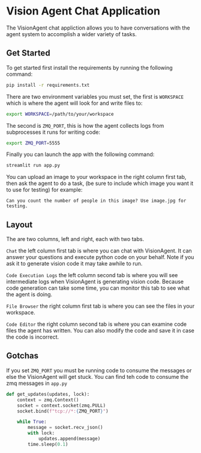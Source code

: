 # Vision Agent Chat Application

The VisionAgent chat appliction allows you to have conversations with the agent system
to accomplish a wider variety of tasks.

## Get Started
To get started first install the requirements by running the following command:
```bash
pip install -r requirements.txt
```

There are two environment variables you must set, the first is `WORKSPACE` which is
where the agent will look for and write files to:
```bash
export WORKSPACE=/path/to/your/workspace
```

The second is `ZMQ_PORT`, this is how the agent collects logs from subprocesses it runs
for writing code:
```bash
export ZMQ_PORT=5555
```

Finally you can launch the app with the following command:
```bash
streamlit run app.py
```

You can upload an image to your workspace in the right column first tab, then ask the
agent to do a task, (be sure to include which image you want it to use for testing) for
example:
```
Can you count the number of people in this image? Use image.jpg for testing.
```

## Layout
The are two columns, left and right, each with two tabs.

`Chat` the left column first tab is where you can chat with VisionAgent. It can answer
your questions and execute python code on your behalf. Note if you ask it to generate
vision code it may take awhile to run.

`Code Execution Logs` the left column second tab is where you will see intermediate logs
when VisionAgent is generating vision code. Because code generation can take some
time, you can monitor this tab to see what the agent is doing.

`File Browser` the right column first tab is where you can see the files in your
workspace.

`Code Editor` the right column second tab is where you can examine code files the agent
has written. You can also modify the code and save it in case the code is incorrect.

## Gotchas
If you set `ZMQ_PORT` you must be running code to consume the messages or else the
VisionAgent will get stuck. You can find teh code to consume the zmq messages in `app.py`

```python
def get_updates(updates, lock):
    context = zmq.Context()
    socket = context.socket(zmq.PULL)
    socket.bind(f"tcp://*:{ZMQ_PORT}")

    while True:
        message = socket.recv_json()
        with lock:
            updates.append(message)
        time.sleep(0.1)
```
